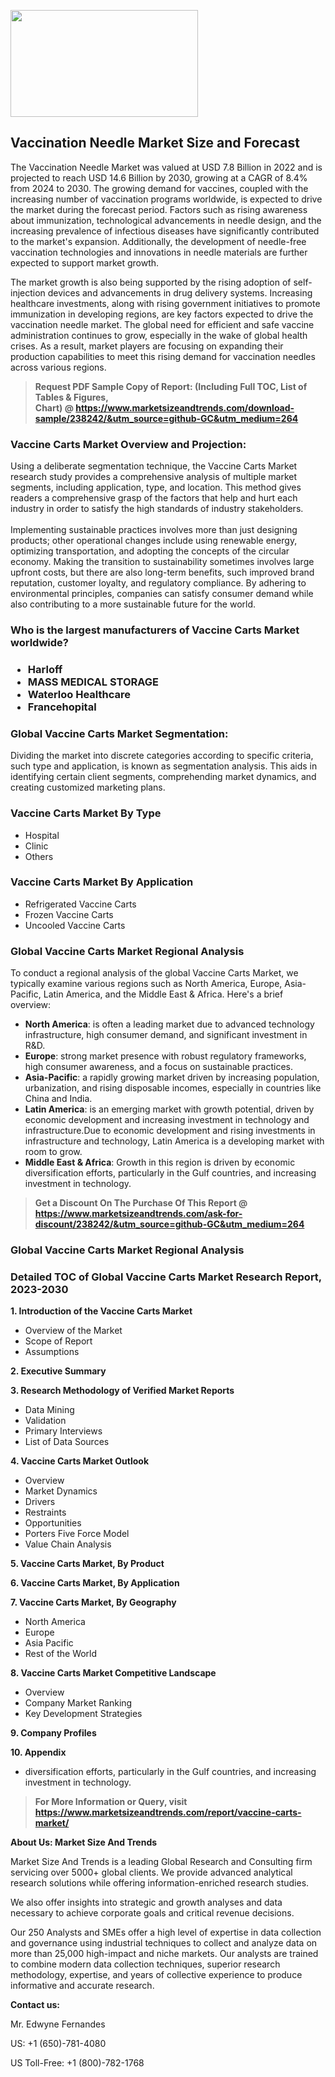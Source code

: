 <p><img class="alignnone size-medium wp-image-20088" src="https://ffe5etoiles.com/wp-content/uploads/2024/12/MST1-300x171.png" alt="" width="300" height="171" /></p><h2>Vaccination Needle Market Size and Forecast</h2><p>The Vaccination Needle Market was valued at USD 7.8 Billion in 2022 and is projected to reach USD 14.6 Billion by 2030, growing at a CAGR of 8.4% from 2024 to 2030. The growing demand for vaccines, coupled with the increasing number of vaccination programs worldwide, is expected to drive the market during the forecast period. Factors such as rising awareness about immunization, technological advancements in needle design, and the increasing prevalence of infectious diseases have significantly contributed to the market's expansion. Additionally, the development of needle-free vaccination technologies and innovations in needle materials are further expected to support market growth.</p><p>The market growth is also being supported by the rising adoption of self-injection devices and advancements in drug delivery systems. Increasing healthcare investments, along with rising government initiatives to promote immunization in developing regions, are key factors expected to drive the vaccination needle market. The global need for efficient and safe vaccine administration continues to grow, especially in the wake of global health crises. As a result, market players are focusing on expanding their production capabilities to meet this rising demand for vaccination needles across various regions.</p></p><blockquote id="" class=""><strong>Request PDF Sample Copy of Report: (Including Full TOC, List of Tables &amp; Figures, Chart)&nbsp;@&nbsp;<strong><a href="https://www.marketsizeandtrends.com/download-sample/238242/&utm_source=github-GC&utm_medium=264" target="_blank">https://www.marketsizeandtrends.com/download-sample/238242/&utm_source=github-GC&utm_medium=264</a></strong></strong></blockquote><h3 id="" class="">Vaccine Carts Market&nbsp;Overview and Projection:</h3><p id="" class="">Using a deliberate segmentation technique, the Vaccine Carts Market research study provides a comprehensive analysis of multiple market segments, including application, type, and location. This method gives readers a comprehensive grasp of the factors that help and hurt each industry in order to satisfy the high standards of industry stakeholders. <br /> <br />Implementing sustainable practices involves more than just designing products; other operational changes include using renewable energy, optimizing transportation, and adopting the concepts of the circular economy. Making the transition to sustainability sometimes involves large upfront costs, but there are also long-term benefits, such improved brand reputation, customer loyalty, and regulatory compliance. By adhering to environmental principles, companies can satisfy consumer demand while also contributing to a more sustainable future for the world.</p><h3 id="" class="">Who is the largest manufacturers of&nbsp;Vaccine Carts Market worldwide?</h3><h3 class=""><p><ul><li>Harloff </li><li> MASS MEDICAL STORAGE </li><li> Waterloo Healthcare </li><li> Francehopital</li></ul></p></h3><h3 id="" class="">Global&nbsp;Vaccine Carts Market Segmentation:</h3><p id="" class="">Dividing the market into discrete categories according to specific criteria, such type and application, is known as segmentation analysis. This aids in identifying certain client segments, comprehending market dynamics, and creating customized marketing plans.</p><h3 id="" class="">Vaccine Carts Market&nbsp;By Type</h3><p><p><ul><li>Hospital</li><li> Clinic</li><li> Others</p></li></ul></p></p><h3 id="" class="">Vaccine Carts Market&nbsp;By Application</h3><p class=""><p><ul><li>Refrigerated Vaccine Carts</li><li> Frozen Vaccine Carts</li><li> Uncooled Vaccine Carts</li></ul></p></p><h3 id="" class="">Global Vaccine Carts Market Regional Analysis</h3><p id="" class="">To conduct a regional analysis of the global Vaccine Carts Market, we typically examine various regions such as North America, Europe, Asia-Pacific, Latin America, and the Middle East &amp; Africa. Here's a brief overview:</p><ul><li><strong>North America</strong>: is often a leading market due to advanced technology infrastructure, high consumer demand, and significant investment in R&amp;D.</li><li><strong>Europe</strong>: strong market presence with robust regulatory frameworks, high consumer awareness, and a focus on sustainable practices.</li><li><strong>Asia-Pacific</strong>: a rapidly growing market driven by increasing population, urbanization, and rising disposable incomes, especially in countries like China and India.</li><li><strong>Latin America</strong>: is an emerging market with growth potential, driven by economic development and increasing investment in technology and infrastructure.Due to economic development and rising investments in infrastructure and technology, Latin America is a developing market with room to grow.</li><li><strong>Middle East &amp; Africa</strong>: Growth in this region is driven by economic diversification efforts, particularly in the Gulf countries, and increasing investment in technology.</li></ul><blockquote id="" class=""><strong>Get a Discount On The Purchase Of This Report @ <strong><a href="https://www.marketsizeandtrends.com/ask-for-discount/238242/&utm_source=github-GC&utm_medium=264" target="_blank">https://www.marketsizeandtrends.com/ask-for-discount/238242/&utm_source=github-GC&utm_medium=264</a></strong></strong></blockquote><h3 id="" class="">Global Vaccine Carts Market Regional Analysis</h3><h3 id="" class="">Detailed TOC of Global Vaccine Carts Market Research Report, 2023-2030</h3><p id="" class=""><strong>1. Introduction of the Vaccine Carts Market</strong></p><ul><li>Overview of the Market</li><li>Scope of Report</li><li>Assumptions</li></ul><p id="" class=""><strong>2. Executive Summary</strong></p><p id="" class=""><strong>3. Research Methodology of Verified Market Reports</strong></p><ul><li>Data Mining</li><li>Validation</li><li>Primary Interviews</li><li>List of Data Sources</li></ul><p id="" class=""><strong>4. Vaccine Carts Market Outlook</strong></p><ul><li>Overview</li><li>Market Dynamics</li><li>Drivers</li><li>Restraints</li><li>Opportunities</li><li>Porters Five Force Model</li><li>Value Chain Analysis</li></ul><p id="" class=""><strong>5. Vaccine Carts Market, By Product</strong></p><p id="" class=""><strong>6. Vaccine Carts Market, By Application</strong></p><p id="" class=""><strong>7. Vaccine Carts Market, By Geography</strong></p><ul><li>North America</li><li>Europe</li><li>Asia Pacific</li><li>Rest of the World</li></ul><p id="" class=""><strong>8. Vaccine Carts Market Competitive Landscape</strong></p><ul><li>Overview</li><li>Company Market Ranking</li><li>Key Development Strategies</li></ul><p id="" class=""><strong>9. Company Profiles</strong></p><p id="" class=""><strong>10. Appendix</strong></p><ul><li>diversification efforts, particularly in the Gulf countries, and increasing investment in technology.</li></ul><blockquote id="" class=""><strong>For More Information or Query, visit <strong><strong><a href="https://www.marketsizeandtrends.com/report/vaccine-carts-market/" target="_blank">https://www.marketsizeandtrends.com/report/vaccine-carts-market/</a></strong></strong></strong></blockquote><p id="" class=""><strong>About Us: Market Size And Trends</strong></p><p id="" class="">Market Size And Trends is a leading Global Research and Consulting firm servicing over 5000+ global clients. We provide advanced analytical research solutions while offering information-enriched research studies.</p><p id="" class="">We also offer insights into strategic and growth analyses and data necessary to achieve corporate goals and critical revenue decisions.</p><p id="" class="">Our 250 Analysts and SMEs offer a high level of expertise in data collection and governance using industrial techniques to collect and analyze data on more than 25,000 high-impact and niche markets. Our analysts are trained to combine modern data collection techniques, superior research methodology, expertise, and years of collective experience to produce informative and accurate research.</p><p id="" class=""><strong>Contact us:</strong></p><p id="" class="">Mr. Edwyne Fernandes</p><p id="" class="">US: +1 (650)-781-4080</p><p id="" class="">US Toll-Free: +1 (800)-782-1768</p>
